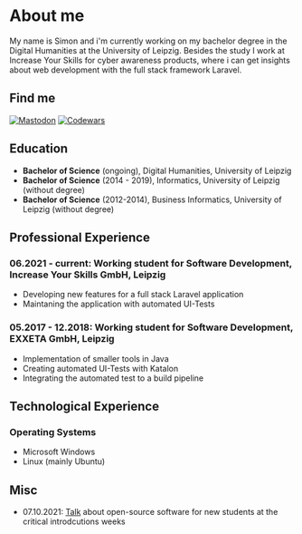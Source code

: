 # About me

<!--
**Owlwasrowk/Owlwasrowk** is a ✨ _special_ ✨ repository because its `README.md` (this file) appears on your GitHub profile.

Here are some ideas to get you started:

- 🔭 I’m currently working on ...
- 🌱 I’m currently learning ...
- 👯 I’m looking to collaborate on ...
- 🤔 I’m looking for help with ...
- 💬 Ask me about ...
- 📫 How to reach me: ...
- 😄 Pronouns: ...
- ⚡ Fun fact: ...
-->

My name is Simon and i'm currently working on my bachelor degree in the Digital Humanities at the University of Leipzig. Besides the study I work at Increase Your Skills for cyber awareness products, where i can get insights about web development with the full stack framework Laravel.

## Find me

[![Mastodon](https://img.shields.io/mastodon/follow/000000980?domain=https%3A%2F%2Flediver.se&style=social)](https://lediver.se/@faulpelzhaendler)
[![Codewars](https://www.codewars.com/users/kl%C3%B6ncvdf/badges/micro)](https://www.codewars.com/users/klöncvdf)

## Education

- **Bachelor of Science** (ongoing), Digital Humanities, University of Leipzig
- **Bachelor of Science** (2014 - 2019), Informatics, University of Leipzig (without degree)
- **Bachelor of Science** (2012-2014), Business Informatics, University of Leipzig (without degree)

## Professional Experience

### 06.2021 - current: Working student for Software Development, Increase Your Skills GmbH, Leipzig

* Developing new features for a full stack Laravel application
* Maintaning the application with automated UI-Tests

### 05.2017 - 12.2018: Working student for Software Development, EXXETA GmbH, Leipzig

* Implementation of smaller tools in Java
* Creating automated UI-Tests with Katalon
* Integrating the automated test to a build pipeline

## Technological Experience
### Operating Systems
* Microsoft Windows
* Linux (mainly Ubuntu)

## Misc
* 07.10.2021: [Talk](https://ag-link.xyz/event/2021/10/07/Open-Source-fuers-Studium.html) about open-source software for new students at the critical introdcutions weeks 
